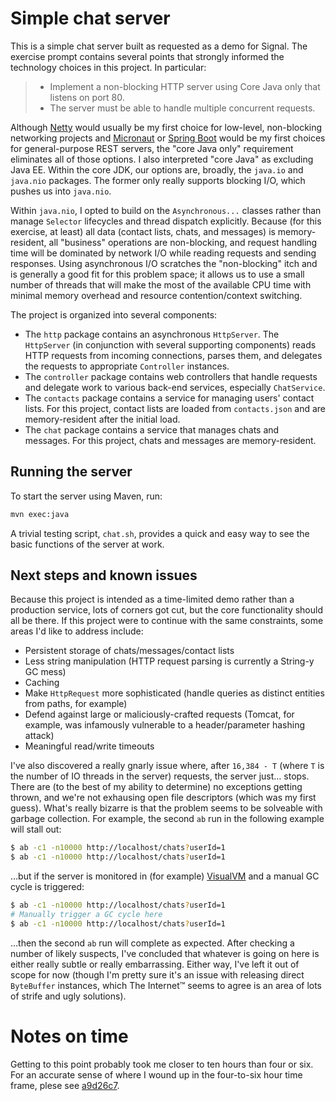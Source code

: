 # Simple chat server

This is a simple chat server built as requested as a demo for Signal. The exercise prompt contains several points that strongly informed the technology choices in this project. In particular:

> - Implement a non-blocking HTTP server using Core Java only that listens on port 80.
> - The server must be able to handle multiple concurrent requests.

Although [Netty](https://netty.io/) would usually be my first choice for low-level, non-blocking networking projects and [Micronaut](https://micronaut.io/) or [Spring Boot](https://spring.io/projects/spring-boot) would be my first choices for general-purpose REST servers, the "core Java only" requirement eliminates all of those options. I also interpreted "core Java" as excluding Java EE. Within the core JDK, our options are, broadly, the `java.io` and `java.nio` packages. The former only really supports blocking I/O, which pushes us into `java.nio`.

Within `java.nio`, I opted to build on the `Asynchronous...` classes rather than manage `Selector` lifecycles and thread dispatch explicitly. Because (for this exercise, at least) all data (contact lists, chats, and messages) is memory-resident, all "business" operations are non-blocking, and request handling time will be dominated by network I/O while reading requests and sending responses. Using asynchronous I/O scratches the "non-blocking" itch and is generally a good fit for this problem space; it allows us to use a small number of threads that will make the most of the available CPU time with minimal memory overhead and resource contention/context switching.

The project is organized into several components:

- The `http` package contains an asynchronous `HttpServer`. The `HttpServer` (in conjunction with several supporting components) reads HTTP requests from incoming connections, parses them, and delegates the requests to appropriate `Controller` instances.
- The `controller` package contains web controllers that handle requests and delegate work to various back-end services, especially `ChatService`.
- The `contacts` package contains a service for managing users' contact lists. For this project, contact lists are loaded from `contacts.json` and are memory-resident after the initial load.
- The `chat` package contains a service that manages chats and messages. For this project, chats and messages are memory-resident.

## Running the server

To start the server using Maven, run:

```sh
mvn exec:java
```

A trivial testing script, `chat.sh`, provides a quick and easy way to see the basic functions of the server at work.

## Next steps and known issues

Because this project is intended as a time-limited demo rather than a production service, lots of corners got cut, but the core functionality should all be there. If this project were to continue with the same constraints, some areas I'd like to address include:

- Persistent storage of chats/messages/contact lists
- Less string manipulation (HTTP request parsing is currently a String-y GC mess)
- Caching
- Make `HttpRequest` more sophisticated (handle queries as distinct entities from paths, for example)
- Defend against large or maliciously-crafted requests (Tomcat, for example, was infamously vulnerable to a header/parameter hashing attack)
- Meaningful read/write timeouts

I've also discovered a really gnarly issue where, after `16,384 - T` (where `T` is the number of IO threads in the server) requests, the server just… stops. There are (to the best of my ability to determine) no exceptions getting thrown, and we're not exhausing open file descriptors (which was my first guess). What's really bizarre is that the problem seems to be solveable with garbage collection. For example, the second `ab` run in the following example will stall out:

```sh
$ ab -c1 -n10000 http://localhost/chats?userId=1
$ ab -c1 -n10000 http://localhost/chats?userId=1
```

…but if the server is monitored in (for example) [VisualVM](https://visualvm.github.io/) and a manual GC cycle is triggered:

```sh
$ ab -c1 -n10000 http://localhost/chats?userId=1
# Manually trigger a GC cycle here
$ ab -c1 -n10000 http://localhost/chats?userId=1
```

…then the second `ab` run will complete as expected. After checking a number of likely suspects, I've concluded that whatever is going on here is either really subtle or really embarrassing. Either way, I've left it out of scope for now (though I'm pretty sure it's an issue with releasing direct `ByteBuffer` instances, which The Internet™ seems to agree is an area of lots of strife and ugly solutions).

# Notes on time

Getting to this point probably took me closer to ten hours than four or six. For an accurate sense of where I wound up in the four-to-six hour time frame, plese see [a9d26c7](https://github.com/jchambers/signal-chat-project/commit/a9d26c735fb71f379f5dce0bc30fcb0559f624b6).